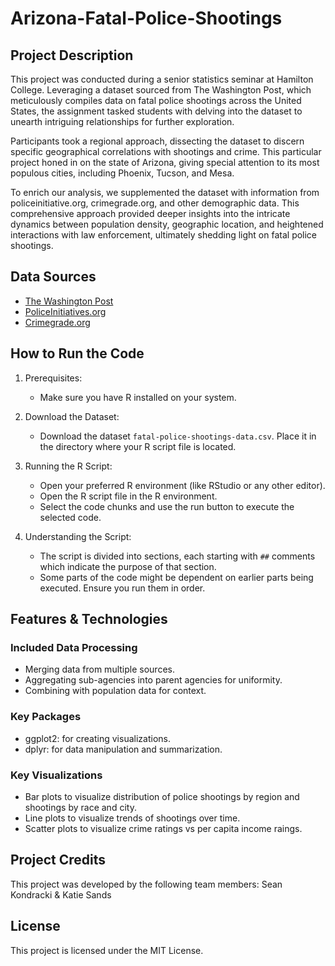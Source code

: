 # Arizona-Fatal-Police-Shootings

## Project Description

This project was conducted during a senior statistics seminar at Hamilton College. Leveraging a dataset sourced from The Washington Post, which meticulously compiles data on fatal police shootings across the United States, the assignment tasked students with delving into the dataset to unearth intriguing relationships for further exploration.

Participants took a regional approach, dissecting the dataset to discern specific geographical correlations with shootings and crime. This particular project honed in on the state of Arizona, giving special attention to its most populous cities, including Phoenix, Tucson, and Mesa.

To enrich our analysis, we supplemented the dataset with information from policeinitiative.org, crimegrade.org, and other demographic data. This comprehensive approach provided deeper insights into the intricate dynamics between population density, geographic location, and heightened interactions with law enforcement, ultimately shedding light on fatal police shootings.

## Data Sources

- [The Washington Post](https://github.com/washingtonpost/data-police-shootings)
- [PoliceInitiatives.org](https://policeinitiatives.org/)
- [Crimegrade.org](https://crimegrade.org/drug-crimes-arizona/)

## How to Run the Code
1. Prerequisites:
   - Make sure you have R installed on your system. 
   
2. Download the Dataset:
   - Download the dataset `fatal-police-shootings-data.csv`. Place it in the directory where your R script file is located.

3. Running the R Script:
   - Open your preferred R environment (like RStudio or any other editor).
   - Open the R script file in the R environment.
   - Select the code chunks and use the run button to execute the selected code.

4. Understanding the Script:
   - The script is divided into sections, each starting with `##` comments which indicate the purpose of that section.
   - Some parts of the code might be dependent on earlier parts being executed. Ensure you run them in order.

## Features & Technologies

### Included Data Processing

- Merging data from multiple sources.
- Aggregating sub-agencies into parent agencies for uniformity.
- Combining with population data for context.

### Key Packages
- ggplot2: for creating visualizations.
- dplyr: for data manipulation and summarization.

### Key Visualizations

- Bar plots to visualize distribution of police shootings by region and shootings by race and city.
- Line plots to visualize trends of shootings over time.
- Scatter plots to visualize crime ratings vs per capita income raings.

## Project Credits
This project was developed by the following team members: Sean Kondracki & Katie Sands

## License
This project is licensed under the MIT License.
